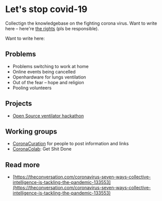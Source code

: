 # Let's stop covid-19

Collectign the knowledgebase on the fighting corona virus. Want to write here – here're [the rights](https://app.gitbook.com/invite/dgov?invite=-M2JRBARwkcPd9AED8KT) \(pls be responsible\).

Want to write here: 

## Problems

* Problems switching to work at home
* Online events being cancelled
* Openhardware for lungs ventilation
* Out of the fear – hope and religion
* Pooling volunteers

## Projects

* [Open Source ventilator hackathon](https://hackaday.com/2020/03/12/ultimate-medical-hackathon-how-fast-can-we-design-and-deploy-an-open-source-ventilator/?fbclid=IwAR21A0LNDOajH30Shd0f7hPemwYIncr-g5dqVlqqHOWjStVO-jUaDo9TrOQ)

## Working groups

* [CoronaCuration](https://t.me/joinchat/KFwHIRhxdvdjrA9y2_EyUw) for people to post information and links
* [CoronaColab](https://t.me/joinchat/KFwHIRnRj6KrH6Q5D8hZkw): Get Shit Done

## Read more

* [https://theconversation.com/coronavirus-seven-ways-collective-intelligence-is-tackling-the-pandemic-133553](https://theconversation.com/coronavirus-seven-ways-collective-intelligence-is-tackling-the-pandemic-133553)





